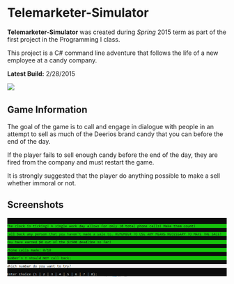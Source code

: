 # Telemarketer-Simulator

**Telemarketer-Simulator** was created during *Spring* 2015 term as part of the first project in the Programming I class.

This project is a C# command line adventure that follows the life of a new employee at a candy company.

**Latest Build:** 2/28/2015

 [<img src="https://img.shields.io/badge/Telemarketer Simulator.exe-Download-blue.svg?style=for-the-badge&logo=appveyor">](https://github.com/aaprather/Telemarketer-Simulator/raw/master/Telemarketer%20Simulator/bin/Debug/Telemarketer%20Simulator.exe)

## Game Information
The goal of the game is to call and engage in dialogue with people in an attempt to sell as much of the Deerios brand candy that you can before the end of the day.

If the player fails to sell enough candy before the end of the day, they are fired from the company and must restart the game.

It is strongly suggested that the player do anything possible to make a sell whether immoral or not.

## Screenshots
<p align="center">
<img src="https://raw.githubusercontent.com/aaprather/Telemarketer-Simulator/master/Screenshot.png">
</p>
